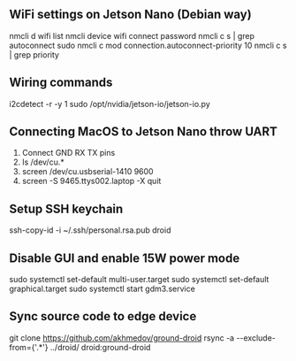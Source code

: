 ## WiFi settings on Jetson Nano (Debian way)

nmcli d wifi list
nmcli device wifi connect <SSID> password <PSK>
nmcli c s <SSID> | grep autoconnect
sudo nmcli c mod <SSID> connection.autoconnect-priority 10
nmcli c s <SSID> | grep priority

## Wiring commands

i2cdetect -r -y 1
sudo /opt/nvidia/jetson-io/jetson-io.py

## Connecting MacOS to Jetson Nano throw UART

1. Connect GND RX TX pins
2. ls /dev/cu.*
3. screen /dev/cu.usbserial-1410 9600
4. screen -S 9465.ttys002.laptop -X quit

## Setup SSH keychain

ssh-copy-id -i ~/.ssh/personal.rsa.pub droid

## Disable GUI and enable 15W power mode

sudo systemctl set-default multi-user.target
sudo systemctl set-default graphical.target
sudo systemctl start gdm3.service

## Sync source code to edge device

git clone https://github.com/akhmedov/ground-droid
rsync -a --exclude-from={'.*'} ../droid/ droid:ground-droid